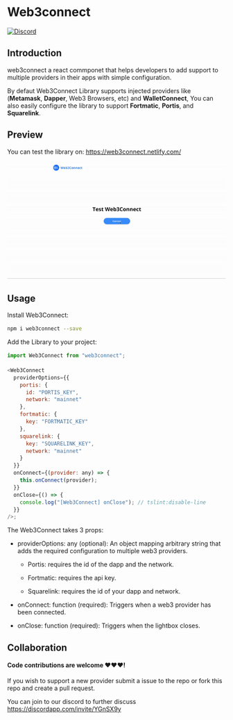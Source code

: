 # Web3connect

[![Discord](https://hook.io/geo1088/discord-badge)](https://discordapp.com/invite/YGnSX9y)

## Introduction

web3connect a react commponet that helps developers to add support to multiple providers in their apps with simple configuration.

By defaut Web3Connect Library supports injected providers like (**Metamask**, **Dapper**, Web3 Browsers, etc) and **WalletConnect**, You can also easily configure the library to support **Fortmatic**, **Portis**, and **Squarelink**.

## Preview

You can test the library on: https://web3connect.netlify.com/

![preview](./images/preview.gif)

## Usage

Install Web3Connect:

```bash
npm i web3connect --save
```

Add the Library to your project:

```js
import Web3Connect from "web3connect";

<Web3Connect
  providerOptions={{
    portis: {
      id: "PORTIS_KEY",
      network: "mainnet"
    },
    fortmatic: {
      key: "FORTMATIC_KEY"
    },
    squarelink: {
      key: "SQUARELINK_KEY",
      network: "mainnet"
    }
  }}
  onConnect={(provider: any) => {
    this.onConnect(provider);
  }}
  onClose={() => {
    console.log("[Web3Connect] onClose"); // tslint:disable-line
  }}
/>;
```

The Web3Connect takes 3 props:

- providerOptions: any (optional): An object mapping arbitrary string that adds the required configuration to multiple web3 providers.

  - Portis: requires the id of the dapp and the network.

  - Fortmatic: requires the api key.

  - Squarelink: requires the id of your dapp and network.

- onConnect: function (required): Triggers when a web3 provider has been connected.

- onClose: function (required): Triggers when the lightbox closes.

## Collaboration

#### Code contributions are welcome ❤️❤️❤️!

If you wish to support a new provider submit a issue to the repo or fork this repo and create a pull request.

You can join to our discord to further discuss https://discordapp.com/invite/YGnSX9y
